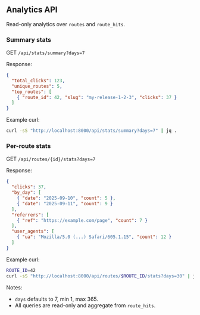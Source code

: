 ## Analytics API

Read-only analytics over `routes` and `route_hits`.

### Summary stats

GET `/api/stats/summary?days=7`

Response:

```json
{
  "total_clicks": 123,
  "unique_routes": 5,
  "top_routes": [
    { "route_id": 42, "slug": "my-release-1-2-3", "clicks": 37 }
  ]
}
```

Example curl:

```bash
curl -sS "http://localhost:8000/api/stats/summary?days=7" | jq .
```

### Per-route stats

GET `/api/routes/{id}/stats?days=7`

Response:

```json
{
  "clicks": 37,
  "by_day": [
    { "date": "2025-09-10", "count": 5 },
    { "date": "2025-09-11", "count": 9 }
  ],
  "referrers": [
    { "ref": "https://example.com/page", "count": 7 }
  ],
  "user_agents": [
    { "ua": "Mozilla/5.0 (...) Safari/605.1.15", "count": 12 }
  ]
}
```

Example curl:

```bash
ROUTE_ID=42
curl -sS "http://localhost:8000/api/routes/$ROUTE_ID/stats?days=30" | jq .
```

Notes:
- `days` defaults to 7, min 1, max 365.
- All queries are read-only and aggregate from `route_hits`.


